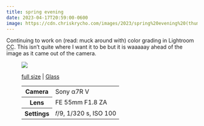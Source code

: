 ```yaml
---
title: spring evening
date: 2023-04-17T20:59:00-0600
image: https://cdn.chriskrycho.com/images/2023/spring%20evening%20(thumb).jpg
---
```


Continuing to work on (read: muck around with) color grading in Lightroom <abbr title="Creative Cloud">CC</abbr>. This isn’t quite where I want it to be but it is waaaaay ahead of the image as it came out of the camera.

<figure>

<img src="https://cdn.chriskrycho.com/images/2023/spring%20evening%20(thumb).jpg">

<figcaption>

[full size](https://cdn.chriskrycho.com/images/2023/spring%20evening.jpg) | [Glass](https://glass.photo/chriskrycho/6YFCKwX3F0NeBBEFdbFl0E)

<table>
<tr><th scope="row">Camera</th><td>Sony α7R V</td></tr>
<tr><th scope="row">Lens</th><td>FE 55mm F1.8 ZA</td></tr>
<tr><th scope="row">Settings</th><td>𝑓/9, 1/320 s, <span class="smcp">ISO</span> 100</td></tr>
</table>

</figcaption>
</figure>